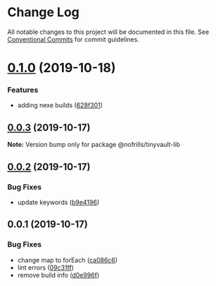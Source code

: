 # Change Log

All notable changes to this project will be documented in this file.
See [Conventional Commits](https://conventionalcommits.org) for commit guidelines.

# [0.1.0](https://gitssh.nativecode.net/opensource/tinyvault/compare/@nofrills/tinyvault-lib@0.0.3-next.0...@nofrills/tinyvault-lib@0.1.0) (2019-10-18)


### Features

* adding nexe builds ([628f301](https://gitssh.nativecode.net/opensource/tinyvault/commits/628f301d7858c16b859532808778c51f3b1f7ea2))





## [0.0.3](https://gitssh.nativecode.net/opensource/tinyvault/compare/@nofrills/tinyvault-lib@0.0.2...@nofrills/tinyvault-lib@0.0.3) (2019-10-17)

**Note:** Version bump only for package @nofrills/tinyvault-lib





## [0.0.2](https://gitssh.nativecode.net/opensource/tinyvault/compare/@nofrills/tinyvault-lib@0.0.2-next.0...@nofrills/tinyvault-lib@0.0.2) (2019-10-17)


### Bug Fixes

* update keywords ([b9e4196](https://gitssh.nativecode.net/opensource/tinyvault/commits/b9e4196d06ca3080b7c72de9fd458a7c0ea055fa))





## 0.0.1 (2019-10-17)


### Bug Fixes

* change map to forEach ([ca086c6](https://gitssh.nativecode.net/opensource/tinyvault/commits/ca086c6b4e22f24eccc2c4120e7824026859c621))
* lint errors ([09c31ff](https://gitssh.nativecode.net/opensource/tinyvault/commits/09c31fff4b443b387ed72b3281adc8002e89cc35))
* remove build info ([d0e996f](https://gitssh.nativecode.net/opensource/tinyvault/commits/d0e996ffa44f8a6bacf9c3dafbe489bfe6695240))
